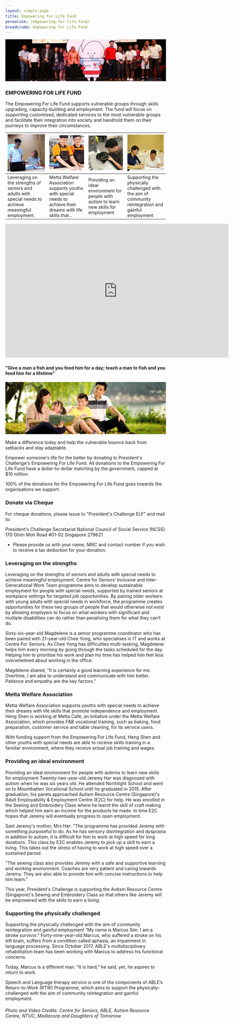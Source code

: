 ```yaml
---
layout: simple-page
title: Empowering for Life Fund
permalink: /empowering-for-life-fund/
breadcrumb: Empowering for Life Fund
---
```


![ELF Banner](/images/ELF-banner.jpg "Empowering for Life Fund Banner")

### EMPOWERING FOR LIFE FUND

The Empowering For Life Fund supports vulnerable groups through skills upgrading, capacity-building and employment. The fund will focus on supporting customised, dedicated services to the most vulnerable groups and facilitate their integration into society and handhold them on their journeys to improve their circumstances.

| [![Leveraging on the strengths](/images/EFL_seniors.jpg)](#leveraging-on-the-strengths) | [![Metta Welfare Association](/images/EFL_HengShen.jpg)](#metta-welfare-association) | [![Providing an ideal environment](/images/EFL_Jeremy.jpg)](#providing-an-ideal-environment) | [![Supporting the physically challenged](/images/EFL_Square.jpg)](#supporting-the-physically-challenged) |
|-----------------------|-----------------------|-----------------------|-----------------------|
| Leveraging on the strengths of seniors and adults with special needs to achieve meaningful employment. | Metta Welfare Association supports youths with special needs to achieve their dreams with life skills that... | Providing an ideal environment for people with autism to learn new skills for employment | Supporting the physically challenged with the aim of community reintegration and gainful employment |
 

<iframe width="700" height="419" src="https://www.youtube.com/embed/OmLc8SvR_dc" frameborder="0" allow="autoplay; encrypted-media" allowfullscreen></iframe>

#### "Give a man a fish and you feed him for a day; teach a man to fish and you feed him for a lifetime"

[![Donate Banner](/images/Family-1230-x-400.jpg "Donate Banner")](https://www.giving.sg/president-s-challenge/empower)

Make a difference today and help the vulnerable bounce back from setbacks and stay adaptable.  

Empower someone's life for the better by donating to President's Challenge's Empowering For Life Fund.  All donations to the Empowering For Life Fund have a dollar-to-dollar matching by the government, capped at $10 million.

100% of the donations for the Empowering For Life Fund goes towards the organisations we support.



### Donate via Cheque
For cheque donations, please issue to "President's Challenge ELF" and mail to:

President's Challenge Secretariat
National Council of Social Service (NCSS)
170 Ghim Moh Road #01-02
Singapore 279621
 
* Please provide us with your name, NRIC and contact number if you wish to receive a tax deduction for your donation.

### Leveraging on the strengths

Leveraging on the strengths of seniors and adults with special needs to achieve meaningful employment.
Centre for Seniors’ Inclusive and Inter-Generational Work Team programme aims to develop sustainable employment for people with special needs, supported by trained seniors at workplace settings for targeted job opportunities. By pairing older workers with young adults with special needs in workforce, the programme creates opportunities for these two groups of people that would otherwise not exist by allowing employers to focus on what workers with significant and multiple disabilities can do rather than penalising them for what they can’t do.
 
Sixty-six-year-old Magdelene is a senior programme coordinator who has been paired with 21-year-old Chee Yong, who specialises in IT and works at Centre For Seniors. As Chee Yong has difficulties multi-tasking, Magdelene helps him every morning by going through the tasks scheduled for the day. Helping him to prioritise his work and plan his time has helped him feel less overwhelmed about working in the office.
 
Magdelene shared, “It is certainly a good learning experience for me.  Overtime, I am able to understand and communicate with him better.  Patience and empathy are the key factors.”


### Metta Welfare Association

Metta Welfare Association supports youths with special needs to achieve their dreams with life skills that promote independence and employment.
Heng Shen is working at Metta Café, an initiative under the Metta Welfare Association, which provides F&B vocational training, such as baking, food preparation, customer service and table cleaning, for its service users.

With funding support from the Empowering For Life Fund, Heng Shen and other youths with special needs are able to receive skills training in a familiar environment, where they receive actual job training and wages.


### Providing an ideal environment

Providing an ideal environment for people with autirms to learn new skills for employment
Twemty-two-year-old Jeremy Har was diagnosed with autism when he was six years old. He attended Northlight School and went on to Mountbatten Vocational School until he graduated in 2015. After graduation, his parets approached Autism Resource Centre (Singapore)'s Adult Employability & Employment Centre (E2C) for help. He was enrolled in the Sewing and Embroidery Class where he learnt the skill of craft making which helped him earn an income for the products he made. In time E2C hopes that Jeremy will eventually progress to open employment.

Said Jeremy's mother, Mrs Har: "The programme has provided Jeremy with something purposeful to do. As he has sensory disintegration and dyspraxia in addition to autism, it is difficult for him to work at high speed for long durations. This class by E2C enables Jeremy to pick up a skill to earn a living. This takes out the stress of having to work at high speed over a sustained period. 

"The sewing class also provides Jeremy with a safe and supportive learning and working environment. Coaches are very patient and caring towards Jeremy. They are also able to provide him with concise instructions to help him learn."

This year, President's Challenge is supporting the Autism Resource Centre (Singapore)'s Sewing and Embroidery Class so that others like Jeremy will be empowered with the skills to earn a living.

### Supporting the physically challenged

Supporting the physically challenged with the aim of community reintegration and gainful employment
“My name is Marcus Sim. I am a stroke survivor.” Forty-nine-year-old Marcus, who suffered a stroke on his left brain, suffers from a condition called aphasia, an impairment in language processing. Since October 2017, ABLE's multidisciplinary rehabilitation team has been working with Marcus to address his functional concerns.

Today, Marcus is a different man. “It is hard,” he said, yet, he aspires to return to work.

Speech and Language therapy service is one of the components of ABLE’s Return-to-Work (RTW) Programme, which aims to support the physically-challenged with the aim of community reintegration and gainful employment.


###### Photo and Video Credits: *Centre for Seniors, ABLE, Autism Resource Centre, NTUC, Mediacorp and Daughters of Tomorrow*
